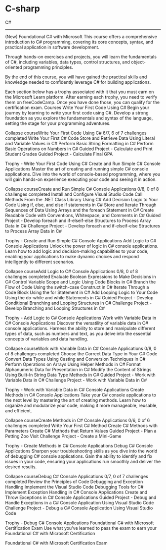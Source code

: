 # C-sharp
C#

------------------------------------
(New) Foundational C# with Microsoft
This course offers a comprehensive introduction to C# programming, covering its core concepts, syntax, and practical application in software development.

Through hands-on exercises and projects, you will learn the fundamentals of C#, including variables, data types, control structures, and object-oriented programming principles.

By the end of this course, you will have gained the practical skills and knowledge needed to confidently leverage C# for building applications.

Each section below has a trophy associated with it that you must earn on the Microsoft Learn platform. After earning each trophy, you need to verify them on freeCodeCamp. Once you have done those, you can qualify for the certification exam.
Courses
Write Your First Code Using C#
Begin your journey by learning to write your first code using C#. Develop a strong foundation as you explore the fundamentals and syntax of the language, setting the stage for your programming adventures.


Collapse courseWrite Your First Code Using C#
6/7, 6 of 7 challenges completed
Write Your First C# Code
Store and Retrieve Data Using Literal and Variable Values in C#
Perform Basic String Formatting in C#
Perform Basic Operations on Numbers in C#
Guided Project - Calculate and Print Student Grades
Guided Project - Calculate Final GPA

Trophy - Write Your First Code Using C#
Create and Run Simple C# Console Applications
Master the art of creating and running simple C# console applications. Dive into the world of console-based programming, where you will gain hands-on experience executing your code and seeing it in action.


Collapse courseCreate and Run Simple C# Console Applications
0/8, 0 of 8 challenges completed
Install and Configure Visual Studio Code
Call Methods From the .NET Class Library Using C#
Add Decision Logic to Your Code Using if, else, and else if statements in C#
Store and Iterate Through Sequences of Data Using Arrays and the foreach Statement in C#
Create Readable Code with Conventions, Whitespace, and Comments in C#
Guided Project - Develop foreach and if-elseif-else Structures to Process Array Data in C#
Challenge Project - Develop foreach and if-elseif-else Structures to Process Array Data in C#

Trophy - Create and Run Simple C# Console Applications
Add Logic to C# Console Applications
Unlock the power of logic in C# console applications. Learn how to add logic and decision-making capabilities to your code, enabling your applications to make dynamic choices and respond intelligently to different scenarios.


Collapse courseAdd Logic to C# Console Applications
0/8, 0 of 8 challenges completed
Evaluate Boolean Expressions to Make Decisions in C#
Control Variable Scope and Logic Using Code Blocks in C#
Branch the Flow of Code Using the switch-case Construct in C#
Iterate Through a Code Block Using the for Statement in C#
Add Looping Logic to Your Code Using the do-while and while Statements in C#
Guided Project - Develop Conditional Branching and Looping Structures in C#
Challenge Project - Develop Branching and Looping Structures in C#

Trophy - Add Logic to C# Console Applications
Work with Variable Data in C# Console Applications
Discover the versatility of variable data in C# console applications. Harness the ability to store and manipulate different types of data, such as numbers and text, as you delve into the essential concepts of variables and data handling.


Collapse courseWork with Variable Data in C# Console Applications
0/8, 0 of 8 challenges completed
Choose the Correct Data Type in Your C# Code
Convert Data Types Using Casting and Conversion Techniques in C#
Perform Operations on Arrays Using Helper Methods in C#
Format Alphanumeric Data for Presentation in C#
Modify the Content of Strings Using Built-In String Data Type Methods in C#
Guided Project - Work with Variable Data in C#
Challenge Project - Work with Variable Data in C#

Trophy - Work with Variable Data in C# Console Applications
Create Methods in C# Console Applications
Take your C# console applications to the next level by mastering the art of creating methods. Learn how to organize and modularize your code, making it more manageable, reusable, and efficient.


Collapse courseCreate Methods in C# Console Applications
0/6, 0 of 6 challenges completed
Write Your First C# Method
Create C# Methods with Parameters
Create C# Methods that Return Values
Guided Project - Plan a Petting Zoo Visit
Challenge Project - Create a Mini-Game

Trophy - Create Methods in C# Console Applications
Debug C# Console Applications
Sharpen your troubleshooting skills as you dive into the world of debugging C# console applications. Gain the ability to identify and fix issues in your code, ensuring your applications run smoothly and deliver the desired results.


Collapse courseDebug C# Console Applications
0/7, 0 of 7 challenges completed
Review the Principles of Code Debugging and Exception Handling
Implement the Visual Studio Code Debugging Tools for C#
Implement Exception Handling in C# Console Applications
Create and Throw Exceptions in C# Console Applications
Guided Project - Debug and Handle Exceptions in a C# Console Application Using Visual Studio Code
Challenge Project - Debug a C# Console Application Using Visual Studio Code

Trophy - Debug C# Console Applications
Foundational C# with Microsoft Certification Exam
Use what you've learned to pass the exam to earn your Foundational C# with Microsoft Certification

Foundational C# with Microsoft Certification Exam
